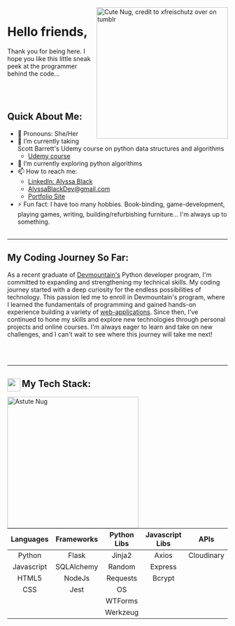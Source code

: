 <img src="https://64.media.tumblr.com/a7f411e29d6a12835a7d00186a05b687/tumblr_nlszp7C39Q1qc8gdjo2_640.png" alt="Cute Nug, credit to xfreischutz over on tumblr" width="300" align="right" link="https://xfreischutz.tumblr.com/post/114647921017/transparent-nugs-o-feel-free-to-use-as-long-as">

# Hello friends,
Thank you for being here. I hope you like this little sneak peek at the programmer behind the code...

<br></br>
## Quick About Me:
- 🍄 Pronouns: She/Her
- 🐉 I’m currently taking Scott Barrett's Udemy course on python data structures and algorithms 
  - [Udemy course](https://www.udemy.com/course/data-structures-algorithms-python/)  
- 🌱 I’m currently exploring python algorithms 
- 📫 How to reach me: 
  -  [LinkedIn: Alyssa Black](https://www.linkedin.com/in/alyssablackdev/)
  -  [AlyssaBlackDev@gmail.com](mailto:AlyssaBlackDev@gmail.com)
  -  [Portfolio Site](https://bissle141.github.io)
- ⚡ Fun fact: I have too many hobbies. Book-binding, game-development, playing games, writing, building/refurbishing furniture... I'm always up to something.
<br></br>

---

## My Coding Journey So Far:

As a recent graduate of [Devmountain's](https://devmountain.com) Python developer program, I'm committed to expanding and strengthening my technical skills. My coding journey started with a deep curiosity for the endless possibilities of technology. This passion led me to enroll in Devmountain's program, where I learned the fundamentals of programming and gained hands-on experience building a variety of [web-applications](https://youtu.be/PdNTFznkjA0). Since then, I've continued to hone my skills and explore new technologies through personal projects and online courses. I'm always eager to learn and take on new challenges, and I can't wait to see where this journey will take me next!

<br></br>

---

## My Tech Stack:  <img src="https://img.icons8.com/office/512/pancake.png" width="30" align="left">
<div>
<img src="https://64.media.tumblr.com/53bc198c9f87786ffed49df0ff602188/tumblr_nlszp7C39Q1qc8gdjo9_640.png" alt="Astute Nug" width="300" align="left">

| Languages | Frameworks | Python Libs | Javascript Libs | APIs | Other Tech |
|:--:|:--:|:--:|:--:|:--:|:--:|
| Python | Flask | Jinja2 | Axios | Cloudinary | Bash |
| Javascript | SQLAlchemy | Random | Express |  |  |
| HTML5 | NodeJs | Requests | Bcrypt |  |  |
| CSS | Jest | OS |  |  |  |
|  |  | WTForms |  |  |  |
|  |  | Werkzeug |  |  |  |

  
</div>
